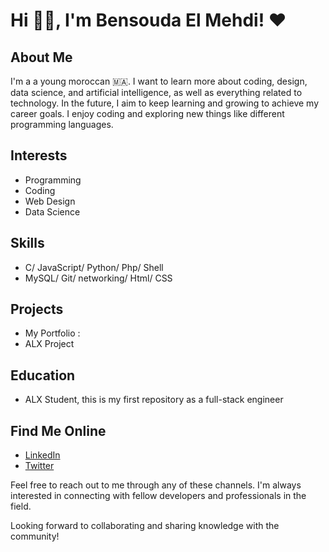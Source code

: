 # Hi 👋🏼, I'm Bensouda El Mehdi! ❤

## About Me
I'm a a young moroccan 🇲🇦. I want to learn more about coding, design, data science, and artificial intelligence, as well as everything related to technology. In the future, I aim to keep learning and growing to achieve my career goals. I enjoy coding and exploring new things like different programming languages.

## Interests
- Programming
- Coding 
- Web Design
- Data Science

## Skills
- C/ JavaScript/ Python/ Php/ Shell
- MySQL/ Git/ networking/ Html/ CSS

## Projects
- My Portfolio : 
- ALX Project 

## Education
- ALX Student, this is my first repository as a full-stack engineer

## Find Me Online
- [LinkedIn](https://www.linkedin.com/in/el-mehdi-bensouda-b754481b1/)
- [Twitter](https://twitter.com/el_bensouda)

Feel free to reach out to me through any of these channels. I'm always interested in connecting with fellow developers and professionals in the field.

Looking forward to collaborating and sharing knowledge with the community!
